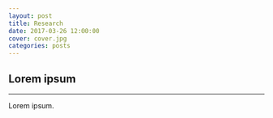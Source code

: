 ```yaml
---
layout: post
title: Research
date: 2017-03-26 12:00:00
cover: cover.jpg
categories: posts
---
```


## Lorem ipsum
---
Lorem ipsum.
